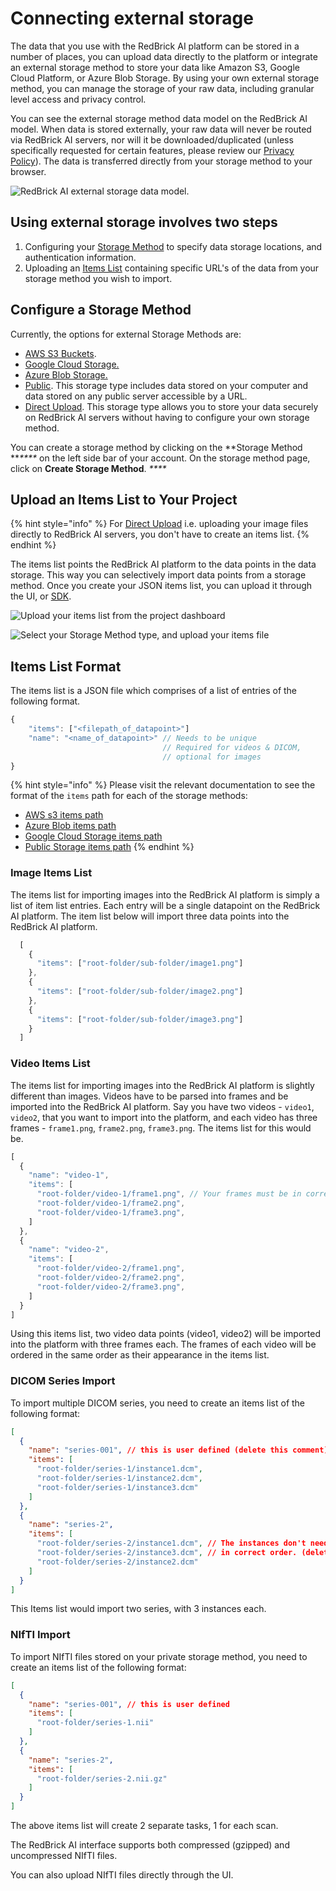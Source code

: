 # Connecting external storage

The data that you use with the RedBrick AI platform can be stored in a number of places, you can upload data directly to the platform or integrate an external storage method to store your data like Amazon S3, Google Cloud Platform, or Azure Blob Storage. By using your own external storage method, you can manage the storage of your raw data, including granular level access and privacy control.

You can see the external storage method data model on the RedBrick AI model. When data is stored externally, your raw data will never be routed via RedBrick AI servers, nor will it be downloaded/duplicated (unless specifically requested for certain features, please review our [Privacy Policy](https://redbrickai.com/policies/privacy.pdf)). The data is transferred directly from your storage method to your browser.&#x20;

![RedBrick AI external storage data model.](../../.gitbook/assets/group-476.png)

## Using external storage involves two steps

1. Configuring your [Storage Method](broken-reference) to specify data storage locations, and authentication information.&#x20;
2. Uploading an [Items List](broken-reference) containing specific URL's of the data from your storage method you wish to import.&#x20;

## Configure a Storage Method

Currently, the options for external Storage Methods are:

* [AWS S3 Buckets](broken-reference).
* [Google Cloud Storage.](broken-reference)
* [Azure Blob Storage.](broken-reference)
* [Public](broken-reference). This storage type includes data stored on your computer and data stored on any public server accessible by a URL.&#x20;
* [Direct Upload](broken-reference). This storage type allows you to store your data securely on RedBrick AI servers without having to configure your own storage method.

You can create a storage method by clicking on the **Storage Method **_****_ on the left side bar of your account. On the storage method page, click on **Create Storage Method**. _****_&#x20;

## Upload an Items List to Your Project

{% hint style="info" %}
For [Direct Upload](broken-reference) i.e. uploading your image files directly to RedBrick AI servers, you don't have to create an items list.&#x20;
{% endhint %}

The items list points the RedBrick AI platform to the data points in the data storage. This way you can selectively import data points from a storage method. Once you create your JSON items list, you can upload it through the UI, or [SDK](../../python-sdk/sdk-overview/importing-data-and-annotations.md#creating-data-points-without-labels).

![Upload your items list from the project dashboard](<../../.gitbook/assets/Screen Shot 2022-02-23 at 3.19.08 PM.png>)

![Select your Storage Method type, and upload your items file](<../../.gitbook/assets/Screen Shot 2022-02-23 at 3.20.56 PM.png>)

## Items List Format&#x20;

The items list is a JSON file which comprises of a list of entries of the following format.

```javascript
{
    "items": ["<filepath_of_datapoint>"]
    "name": "<name_of_datapoint>" // Needs to be unique
                                  // Required for videos & DICOM, 
                                  // optional for images
}
```

{% hint style="info" %}
Please visit the relevant documentation to see the format of the `items` path for each of the storage methods:&#x20;

* [AWS s3 items path](broken-reference)
* [Azure Blob items path](configuring-azure-blob.md#items-path)
* [Google Cloud Storage items path](broken-reference)
* [Public Storage items path](broken-reference)
{% endhint %}

### Image Items List

The items list for importing images into the RedBrick AI platform is simply a list of item list entries. Each entry will be a single datapoint on the RedBrick AI platform. The item list below will import three data points into the RedBrick AI platform.

```javascript
  [
    {
      "items": ["root-folder/sub-folder/image1.png"] 
    },
    {
      "items": ["root-folder/sub-folder/image2.png"] 
    },
    {
      "items": ["root-folder/sub-folder/image3.png"] 
    }
  ]
```

### Video Items List

The items list for importing images into the RedBrick AI platform is slightly different than images. Videos have to be parsed into frames and be imported into the RedBrick AI platform. Say you have two videos - `video1`, `video2`, that you want to import into the platform, and each video has three frames - `frame1.png`, `frame2.png`, `frame3.png`. The items list for this would be.

```javascript
[
  {
    "name": "video-1",
    "items": [
      "root-folder/video-1/frame1.png", // Your frames must be in correct order
      "root-folder/video-1/frame2.png",
      "root-folder/video-1/frame3.png",
    ]
  },
  {
    "name": "video-2",
    "items": [
      "root-folder/video-2/frame1.png",
      "root-folder/video-2/frame2.png",
      "root-folder/video-2/frame3.png",
    ]
  }
]
```

Using this items list, two video data points (video1, video2) will be imported into the platform with three frames each. The frames of each video will be ordered in the same order as their appearance in the items list.

### DICOM Series Import

To import multiple DICOM series, you need to create an items list of the following format:&#x20;

```json
[
  {
    "name": "series-001", // this is user defined (delete this comment)
    "items": [
      "root-folder/series-1/instance1.dcm",
      "root-folder/series-1/instance2.dcm",
      "root-folder/series-1/instance3.dcm"
    ]
  },
  {
    "name": "series-2",
    "items": [
      "root-folder/series-2/instance1.dcm", // The instances don't need to be
      "root-folder/series-2/instance3.dcm", // in correct order. (delete this comment)
      "root-folder/series-2/instance2.dcm"
    ]
  }
]
```

This Items list would import two series, with 3 instances each.&#x20;



### NIfTI Import

To import NIfTI files stored on your private storage method, you need to create an items list of the following format:

```json
[
  {
    "name": "series-001", // this is user defined
    "items": [
      "root-folder/series-1.nii"
    ]
  },
  {
    "name": "series-2",
    "items": [
      "root-folder/series-2.nii.gz"
    ]
  }
]
```

The above items list will create 2 separate tasks, 1 for each scan.

The RedBrick AI interface supports both compressed (gzipped) and uncompressed NIfTI files.&#x20;

You can also upload NIfTI files directly through the UI.&#x20;
